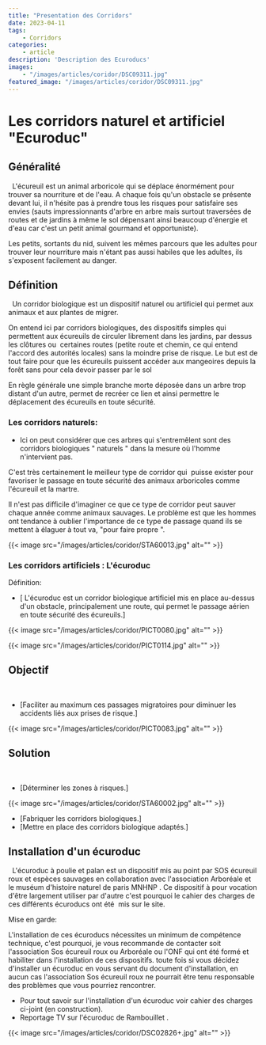 ```yaml
---
title: "Presentation des Corridors"
date: 2023-04-11
tags: 
    - Corridors
categories:
    - article
description: 'Description des Ecuroducs'
images:
    - "/images/articles/coridor/DSC09311.jpg"
featured_image: "/images/articles/coridor/DSC09311.jpg"
---
```


# Les corridors naturel et artificiel "Ecuroduc" 

## Généralité 
  
L'écureuil est un animal arboricole qui se déplace énormément pour trouver sa nourriture et de l'eau. A chaque fois qu'un obstacle se présente devant lui, il n'hésite pas à prendre tous les risques pour satisfaire ses envies (sauts impressionnants d'arbre en arbre mais surtout traversées de routes et de jardins à même le sol dépensant ainsi beaucoup d'énergie et d'eau car c'est un petit animal gourmand et opportuniste). 

Les petits, sortants du nid, suivent les mêmes parcours que les adultes pour trouver leur nourriture mais n'étant pas aussi habiles que les adultes, ils s'exposent facilement au danger. 


## Définition 
  
Un corridor biologique est un dispositif naturel ou artificiel qui permet aux animaux et aux plantes de migrer.  

On entend ici par corridors biologiques, des dispositifs simples qui permettent aux écureuils de circuler librement dans les jardins, par dessus les clôtures ou  certaines routes (petite route et chemin, ce qui entend l'accord des autorités locales) sans la moindre prise de risque. Le but est de tout faire pour que les écureuils puissent accéder aux mangeoires depuis la forêt sans pour cela devoir passer par le sol  
 
En règle générale une simple branche morte déposée dans un arbre trop distant d'un autre, permet de recréer ce lien et ainsi permettre le déplacement des écureuils en toute sécurité. 
 
### Les corridors naturels:
 
 - Ici on peut considérer que ces arbres qui s'entremêlent sont des corridors biologiques " naturels " dans la mesure où l'homme n'intervient pas.
 
C'est très certainement le meilleur type de corridor qui  puisse exister pour favoriser le passage en toute sécurité des animaux arboricoles comme l'écureuil et la martre. 
 
Il n'est pas difficile d'imaginer ce que ce type de corridor peut sauver chaque année comme animaux sauvages. Le problème est que les hommes ont tendance à oublier l'importance de ce type de passage quand ils se mettent à élaguer à tout va, "pour faire propre ". 
 
 {{< image src="/images/articles/coridor/STA60013.jpg" alt="" >}} 
 
 ### Les corridors artificiels : L'écuroduc
 
 Définition: 
 
 - [ L'écuroduc est un corridor biologique artificiel mis en place au-dessus d'un obstacle, principalement une route, qui permet le passage aérien en toute sécurité des écureuils.] 
 
 {{< image src="/images/articles/coridor/PICT0080.jpg" alt="" >}} 
 
 {{< image src="/images/articles/coridor/PICT0114.jpg" alt="" >}} 
 

 ## Objectif 
   
 - [Faciliter au maximum ces passages migratoires pour diminuer les accidents liés aux prises de risque.] 
 
 {{< image src="/images/articles/coridor/PICT0083.jpg" alt="" >}} 
 

 ## Solution 
   
 - [Déterminer les zones à risques.] 
 
 {{< image src="/images/articles/coridor/STA60002.jpg" alt="" >}} 
 
 - [Fabriquer les corridors biologiques.] 
 - [Mettre en place des corridors biologique adaptés.] 
  
 

## Installation d'un écuroduc 
   
L'écuroduc à poulie et palan est un dispositif mis au point par SOS écureuil roux et espèces sauvages en collaboration avec l'association Arboréale et le muséum d'histoire naturel de paris MNHNP . Ce dispositif à pour vocation d'être largement utiliser par d'autre c'est pourquoi le cahier des charges de ces différents écuroducs ont été  mis sur le site. 

Mise en garde: 

L'installation de ces écuroducs nécessites un minimum de compétence technique, c'est pourquoi, je vous recommande de contacter soit l'association Sos écureuil roux ou Arboréale ou l'ONF qui ont été formé et habiliter dans l'installation de ces dispositifs. toute fois si vous décidez d'installer un écuroduc en vous servant du document d'installation, en aucun cas l'association Sos écureuil roux ne pourrait être tenu responsable des problèmes que vous pourriez rencontrer. 

- Pour tout savoir sur l'installation d'un écuroduc voir cahier des charges ci-joint (en construction). 
- Reportage TV sur l'écuroduc de Rambouillet . 

{{< image src="/images/articles/coridor/DSC02826+.jpg" alt="" >}}
 
